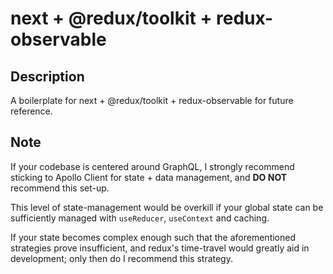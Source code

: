 # next + @redux/toolkit + redux-observable

## Description
A boilerplate for next + @redux/toolkit + redux-observable for future reference.

## Note
If your codebase is centered around GraphQL, I strongly recommend sticking to Apollo Client for state + data management, and **DO NOT** recommend this set-up.

This level of state-management would be overkill if your global state can be sufficiently managed with `useReducer`, `useContext` and caching.

If your state becomes complex enough such that the aforementioned strategies prove insufficient, and redux's time-travel would greatly aid in development; only then do I recommend this strategy.
